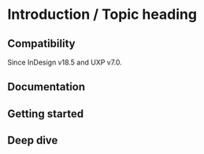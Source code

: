 # Introduction / Topic heading
<!-- Introduce the plugin sample/starter. Explain what it's meant to do. Enlist a few use cases.  -->

<!-- For example, "Create plugin panels, or dialog modals using these UXP UI components. Find the examples of Spectrum Widgets available." -->

## Compatibility
<!-- Mention the minimum version of UXP and host application that is required. -->
Since InDesign v18.5 and UXP v7.0.


<!-- Also mention, if the topic is relevant for scripts. Keep in mind that scripts have fixed manifest permissions. 
For example, "You may also use these UI controls to build a modal dialog for scripts written in UXP."   -->

## Documentation

<!-- Provide reference to
1. concepts, 
2. tutorials/recipes, 
3. APIs etc on the devsite that are associated to this topic -->


## Getting started
<!-- Quick steps to get the plugin up and running. Concentrate on npm/yarn commands.

For example, for plugins that have node dependencies

### Pre-requisites

You need
1. [NodeJS](https://nodejs.org/en_) vX.x or higher to build the plugin
2. [Yarn package manager](https://yarnpkg.com/getting-started/install)
2. UXP Developer Tool (UXP) //TODO Link to UDT docs


Follow the steps to build the plugin:
1. `yarn install` to install all dependencies
2. `yarn build` to build the project. Observe the creation of `/dist` folder after this step.
3. (optional)`yarn watch` to automatically build the project every time you update a source file. Observe the creation of `/dist` folder after this step.
3. `yarn start` to keep the plugin running and automatically build after every change.

Load the plugin into the application via UDT
1. Make sure the application is running and you can see it under 'Connected apps'
2. Click on 'Add Plugin' button and select the `manifest.json` of this plugin.
3. (optional) Configure the `dist` folder of your plugin by using 'More' -> 'Advanced' option from the action menu `•••`
4. Click on the ••• menu on the corresponding plugin row. Select 'Load' to view the plugin inside your application.
5. (optional) Select 'Watch' from plugin actions ••• to dynamically load the latest plugin changes. Note that a manifest change would need you to 'Unload' and 'Load' the plugin from scratch.

(if applicable) Attach screenshot of loaded plugin in the app. -->

## Deep dive
<!-- Add details, explanation of code to educate the developer. For example, a specific flag or version of manifest.json, troubleshooting tips, etc -->

